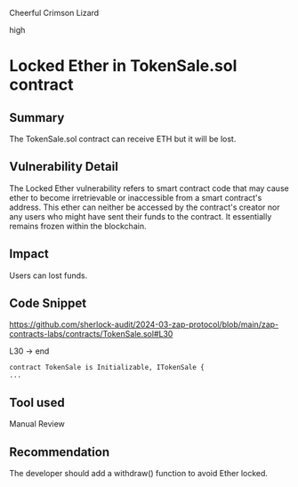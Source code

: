 Cheerful Crimson Lizard

high

# Locked Ether in TokenSale.sol contract

## Summary

The TokenSale.sol contract can receive ETH but it will be lost.

## Vulnerability Detail

The Locked Ether vulnerability refers to smart contract code that may cause ether to become irretrievable or inaccessible from a smart contract's address. This ether can neither be accessed by the contract's creator nor any users who might have sent their funds to the contract. It essentially remains frozen within the blockchain.

## Impact

Users can lost funds.

## Code Snippet

https://github.com/sherlock-audit/2024-03-zap-protocol/blob/main/zap-contracts-labs/contracts/TokenSale.sol#L30

L30 -> end

```solidity
contract TokenSale is Initializable, ITokenSale {
...
```

## Tool used

Manual Review

## Recommendation

The developer should add a withdraw() function to avoid Ether locked.
